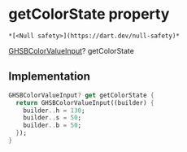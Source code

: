 


# getColorState property




    *[<Null safety>](https://dart.dev/null-safety)*




[GHSBColorValueInput](https://yonomi.co/third_party_yonomi_graphql_schema_schema.docs.schema.gql/GHSBColorValueInput-class.html)? getColorState
  







## Implementation

```dart
GHSBColorValueInput? get getColorState {
  return GHSBColorValueInput((builder) {
    builder..h = 130;
    builder..s = 50;
    builder..b = 50;
  });
}
```








